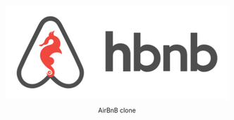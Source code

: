 <p align="center">
  <img src="https://github.com/salimabdella/AirBnB_clone/blob/main/asset/hbnb.png" alt="bnb">
</p>

<p align="center">
    AirBnB clone
</p>
